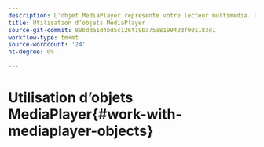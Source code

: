 ```yaml
---
description: L’objet MediaPlayer représente votre lecteur multimédia. Un élément MediaPlayerItem représente l’audio ou la vidéo sur votre lecteur.
title: Utilisation d’objets MediaPlayer
source-git-commit: 89bdda1d4bd5c126f19ba75a819942df901183d1
workflow-type: tm+mt
source-wordcount: '24'
ht-degree: 0%

---
```



# Utilisation d’objets MediaPlayer{#work-with-mediaplayer-objects}
